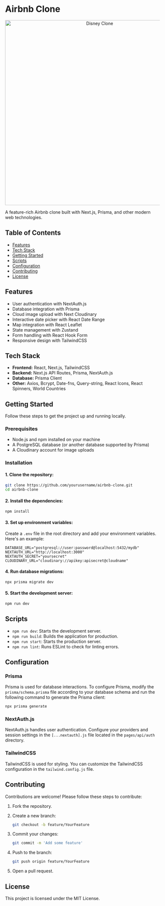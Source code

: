 # Airbnb Clone

<p align="center">
  <img src="https://imgs.search.brave.com/KhyKEgUcqGNIOSDZXOYtokkvOQXoCsSE2hYnjyoQuRo/rs:fit:500:0:0/g:ce/aHR0cHM6Ly9hbmlt/YXRpb252aXNhcnRz/LmNvbS93cC1jb250/ZW50L3VwbG9hZHMv/MjAyMi8wMS9BaXJi/bmItTG9nby5qcGc" alt="Disney Clone" width="600">
</p>
A feature-rich Airbnb clone built with Next.js, Prisma, and other modern web technologies.

## Table of Contents

- [Features](#features)
- [Tech Stack](#tech-stack)
- [Getting Started](#getting-started)
- [Scripts](#scripts)
- [Configuration](#configuration)
- [Contributing](#contributing)
- [License](#license)

## Features

- User authentication with NextAuth.js
- Database integration with Prisma
- Cloud image upload with Next Cloudinary
- Interactive date picker with React Date Range
- Map integration with React Leaflet
- State management with Zustand
- Form handling with React Hook Form
- Responsive design with TailwindCSS

## Tech Stack

- **Frontend:** React, Next.js, TailwindCSS
- **Backend:** Next.js API Routes, Prisma, NextAuth.js
- **Database:** Prisma Client
- **Other:** Axios, Bcrypt, Date-fns, Query-string, React Icons, React Spinners, World Countries

## Getting Started

Follow these steps to get the project up and running locally.

### Prerequisites

- Node.js and npm installed on your machine
- A PostgreSQL database (or another database supported by Prisma)
- A Cloudinary account for image uploads

### Installation

#### 1. Clone the repository:

   ```sh
   git clone https://github.com/yourusername/airbnb-clone.git
   cd airbnb-clone
   ```

#### 2. Install the dependencies:

   ```sh
   npm install
   ```

#### 3. Set up environment variables:

   Create a `.env` file in the root directory and add your environment variables. Here's an example:

   ```env
   DATABASE_URL="postgresql://user:password@localhost:5432/mydb"
   NEXTAUTH_URL="http://localhost:3000"
   NEXTAUTH_SECRET="yoursecret"
   CLOUDINARY_URL="cloudinary://apikey:apisecret@cloudname"
   ```

#### 4. Run database migrations:

   ```sh
   npx prisma migrate dev
   ```

#### 5. Start the development server:

   ```sh
   npm run dev
   ```

## Scripts

- `npm run dev`: Starts the development server.
- `npm run build`: Builds the application for production.
- `npm run start`: Starts the production server.
- `npm run lint`: Runs ESLint to check for linting errors.

## Configuration

### Prisma

Prisma is used for database interactions. To configure Prisma, modify the `prisma/schema.prisma` file according to your database schema and run the following command to generate the Prisma client:

```sh  
npx prisma generate
```

### NextAuth.js

NextAuth.js handles user authentication. Configure your providers and session settings in the `[...nextauth].js` file located in the `pages/api/auth` directory.

### TailwindCSS

TailwindCSS is used for styling. You can customize the TailwindCSS configuration in the `tailwind.config.js` file.

## Contributing

Contributions are welcome! Please follow these steps to contribute:

1. Fork the repository.
2. Create a new branch:

   ```sh
   git checkout -b feature/YourFeature
   ```

3. Commit your changes:

   ```sh
   git commit -m 'Add some feature'
   ```

4. Push to the branch:

   ```sh
   git push origin feature/YourFeature
   ```

5. Open a pull request.

## License

This project is licensed under the MIT License.
